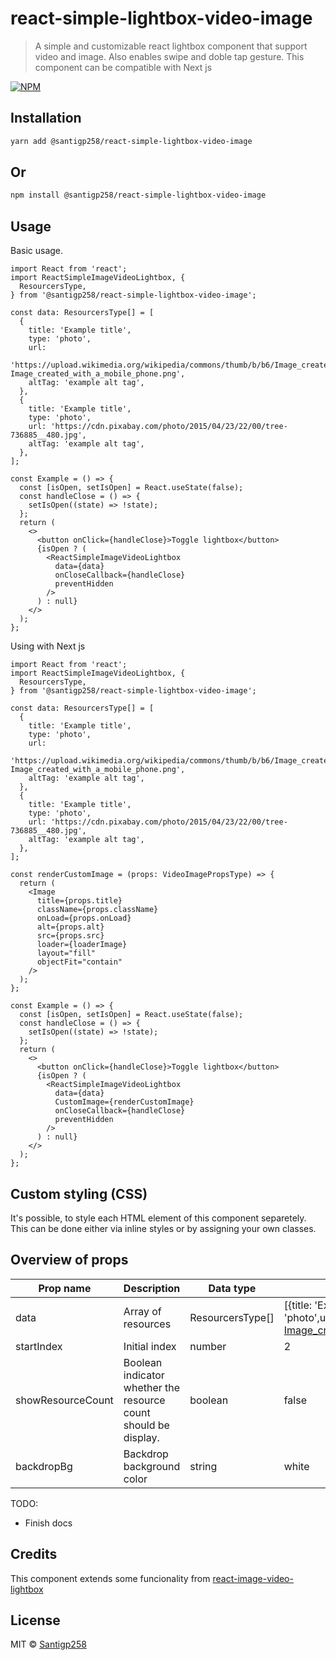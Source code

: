 # react-simple-lightbox-video-image

> A simple and customizable react lightbox component that support video and image. Also enables swipe and doble tap gesture. This component can be compatible with Next js

[![NPM](https://img.shields.io/npm/v/@santigp258/react-simple-lightbox-video-image.svg)](https://www.npmjs.com/package/@santigp258/react-simple-lightbox-video-image)

## Installation

```bash
yarn add @santigp258/react-simple-lightbox-video-image
```

## Or
```bash
npm install @santigp258/react-simple-lightbox-video-image
```

## Usage

Basic usage.

```tsx
import React from 'react';
import ReactSimpleImageVideoLightbox, {
  ResourcersType,
} from '@santigp258/react-simple-lightbox-video-image';

const data: ResourcersType[] = [
  {
    title: 'Example title',
    type: 'photo',
    url:
      'https://upload.wikimedia.org/wikipedia/commons/thumb/b/b6/Image_created_with_a_mobile_phone.png/1200px-Image_created_with_a_mobile_phone.png',
    altTag: 'example alt tag',
  },
  {
    title: 'Example title',
    type: 'photo',
    url: 'https://cdn.pixabay.com/photo/2015/04/23/22/00/tree-736885__480.jpg',
    altTag: 'example alt tag',
  },
];

const Example = () => {
  const [isOpen, setIsOpen] = React.useState(false);
  const handleClose = () => {
    setIsOpen((state) => !state);
  };
  return (
    <>
      <button onClick={handleClose}>Toggle lightbox</button>
      {isOpen ? (
        <ReactSimpleImageVideoLightbox
          data={data}
          onCloseCallback={handleClose}
          preventHidden
        />
      ) : null}
    </>
  );
};
```

Using with Next js

```tsx
import React from 'react';
import ReactSimpleImageVideoLightbox, {
  ResourcersType,
} from '@santigp258/react-simple-lightbox-video-image';

const data: ResourcersType[] = [
  {
    title: 'Example title',
    type: 'photo',
    url:
      'https://upload.wikimedia.org/wikipedia/commons/thumb/b/b6/Image_created_with_a_mobile_phone.png/1200px-Image_created_with_a_mobile_phone.png',
    altTag: 'example alt tag',
  },
  {
    title: 'Example title',
    type: 'photo',
    url: 'https://cdn.pixabay.com/photo/2015/04/23/22/00/tree-736885__480.jpg',
    altTag: 'example alt tag',
  },
];

const renderCustomImage = (props: VideoImagePropsType) => {
  return (
    <Image
      title={props.title}
      className={props.className}
      onLoad={props.onLoad}
      alt={props.alt}
      src={props.src}
      loader={loaderImage}
      layout="fill"
      objectFit="contain"
    />
  );
};

const Example = () => {
  const [isOpen, setIsOpen] = React.useState(false);
  const handleClose = () => {
    setIsOpen((state) => !state);
  };
  return (
    <>
      <button onClick={handleClose}>Toggle lightbox</button>
      {isOpen ? (
        <ReactSimpleImageVideoLightbox
          data={data}
          CustomImage={renderCustomImage}
          onCloseCallback={handleClose}
          preventHidden
        />
      ) : null}
    </>
  );
};
```

## Custom styling (CSS)

It's possible, to style each HTML element of this component separetely. This can be done either via inline styles or by assigning your own classes.

## Overview of props

| Prop name         | Description                                                     | Data type        | Example                                                                                                                                                                                                                   | Default        |
| ----------------- | --------------------------------------------------------------- | ---------------- | ------------------------------------------------------------------------------------------------------------------------------------------------------------------------------------------------------------------------- | -------------- |
| data              | Array of resources                                              | ResourcersType[] | [{title: 'Example title',type: 'photo',url:'https://upload.wikimedia.org/wikipedia/commons/thumb/b/b6/Image_created_with_a_mobile_phone.png/1200px-Image_created_with_a_mobile_phone.png',altTag: 'example alt tag', },]; | undefined      |
| startIndex        | Initial index                                                   | number           | 2                                                                                                                                                                                                                         | 0              |
| showResourceCount | Boolean indicator whether the resource count should be display. | boolean          | false                                                                                                                                                                                                                     | false          |
| backdropBg        | Backdrop background color                                       | string           | white                                                                                                                                                                                                                     | rgba(0,0,0,.5) |

TODO:

- Finish docs

## Credits

This component extends some funcionality from
[react-image-video-lightbox](https://github.com/Ngineer101/react-image-video-lightbox)

## License

MIT © [Santigp258](https://github.com/santigp258/)
